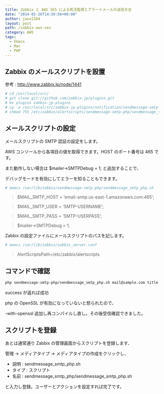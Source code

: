 ```yaml
---
title: Zabbix と AWS SES による死活監視とアラートメールの送信方法
date: "2014-01-26T14:50:56+00:00"
author: jaxx2104
layout: post
path: /zabbix-aws-ses
category: AWS
tags:
  - Emacs
  - Mac
  - PHP
---
```


## Zabbix のメールスクリプトを設置

参考 : http://www.zabbix.jp/node/1441

```sh
# cd /usr/local/src/
# git clone git://github.com/zabbix-jp/plugins.git
# mv plugins zabbix-jp-plugins
# cp -a /usr/local/src/zabbix-jp-plugins/notification/sendmessage-smtp-php /etc/zabbix/alertscripts/
# chmod 755 /etc/zabbix/alertscripts/sendmessage-smtp-php/sendmessage_smtp_php.sh
```

<!--more-->

## メールスクリプトの設定

メールスクリプトの SMTP 認証の設定をします。

AWS コンソールから各項目の値を取得できます。HOST のポート番号は 465 です。

また動作しない場合は $mailer->SMTPDebug = 1; と追加することで、

デバッグモードを有効にしてエラーを知ることもできます。

```sh
# emacs /var/lib/zabbix/sendmessage-smtp-php/sendmessage_smtp_php.sh
```

> $MAIL_SMTP_HOST = &#8216;email-smtp.us-east-1.amazonaws.com:465&#8217;;

> $MAIL_SMTP_USER = &#8216;SMTP-USERNAME&#8217;;

> $MAIL_SMTP_PASS = &#8216;SMTP-USERPASS&#8217;;

> $mailer->SMTPDebug = 1;

Zabbix の設定ファイルにメールスクリプトのパスを記します。

```sh
# emacs /var/lib/zabbix/zabbix_server.conf
```

> AlertScriptsPath=/etc/zabbix/alertscripts

## コマンドで確認

```sh
php sendmessage-smtp-php/sendmessage_smtp_php.sh mail@sample.com title body
```

success が返れば成功

php の OpenSSL が有効になっていないと怒られたので、

-with-openssl 追加し再コンパイルし直し。その後受信確認できました。

## スクリプトを登録

あとは通常通り Zabbix の管理画面からスクリプトを登録します、

管理 -> メディアタイプ -> メディアタイプの作成をクリックし、

- 説明 : sendmessage_smtp_php.sh
- タイプ : スクリプト
- 名前 : sendmessage_smtp_php/sendmessage_smtp_php.sh

と入力し登録。ユーザーとアクションを設定すれば完了です。
